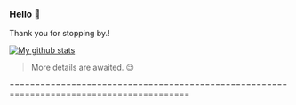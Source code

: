 ### Hello  👋
Thank you for stopping by.!
<!---
- 🔭 I’m currently working on Angular 
- 🌱 I’m currently learning React
- 👯 I’m looking to collaborate on github-readme-stats by Anurag Hazra
- 🤔 I’m looking for help with ...
- 💬 Ask me about ...
- 📫 How to reach me: you can reachme anywhere @masoodbinmohammad
- 😄 Pronouns: ...
- ⚡ Fun fact: ...
-->
[![My github stats](https://github-readme-stats.vercel.app/api?username=masoodbinmohammad)](https://github.com/anuraghazra/github-readme-stats)
> More details are awaited. :wink:

=========================================================================================

